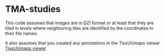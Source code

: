 TMA-studies
===========

This code assumes that images are in DZI format or at least that they are tiled in levels where neighboring tiles are identified by the coordinates in their file names.

It also assumes that you created any annotations in the TissUUmaps viewer [TissUUmaps viewer](https://github.com/wahlby-lab/TissUUmaps)
